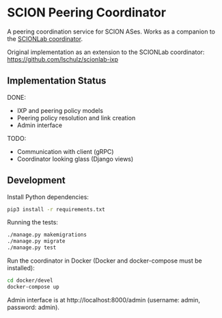 SCION Peering Coordinator
=========================
A peering coordination service for SCION ASes. Works as a companion to the
[SCIONLab coordinator](https://github.com/netsec-ethz/scionlab).

Original implementation as an extension to the SCIONLab coordinator: https://github.com/lschulz/scionlab-ixp

Implementation Status
---------------------
DONE:
- IXP and peering policy models
- Peering policy resolution and link creation
- Admin interface

TODO:
- Communication with client (gRPC)
- Coordinator looking glass (Django views)

Development
-----------
Install Python dependencies:
```bash
pip3 install -r requirements.txt
```

Running the tests:
```bash
./manage.py makemigrations
./manage.py migrate
./manage.py test
```

Run the coordinator in Docker (Docker and docker-compose must be installed):
```bash
cd docker/devel
docker-compose up
```
Admin interface is at http://localhost:8000/admin (username: admin, password: admin).
